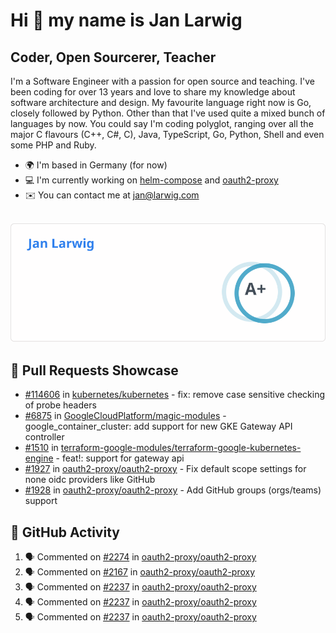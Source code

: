 # Hi 👋 my name is Jan Larwig

## Coder, Open Sourcerer, Teacher

I'm a Software Engineer with a passion for open source and teaching. I've been coding for over 13 years and love to share my knowledge about software architecture and design. My favourite language right now is Go, closely followed by Python. Other than that I've used quite a mixed bunch of languages by now. You could say I'm coding polyglot, ranging over all the major C flavours (C++, C#, C), Java, TypeScript, Go, Python, Shell and even some PHP and Ruby.

- 🌍 I'm based in Germany (for now)
- 💻 I'm currently working on [helm-compose](https://seacrew.github.io/helm-compose/) and [oauth2-proxy](https://github.com/oauth2-proxy/oauth2-proxy)
- ✉️ You can contact me at [jan@larwig.com](mailto:jan@larwig.com)

<br>

<a href="https://github.com/anuraghazra/github-readme-stats">
  <picture>
    <source
      srcset="https://raw.githubusercontent.com/tuunit/tuunit/main/general_dark.svg" 
      media="(prefers-color-scheme: dark)" 
    />
    <source
      srcset="https://raw.githubusercontent.com/tuunit/tuunit/main/general_light.svg" 
      media="(prefers-color-scheme: light), (prefers-color-scheme: no-preference)" 
    />
    <img src="https://raw.githubusercontent.com/tuunit/tuunit/main/general_light.svg" />
  </picture>
</a>

## 🔧 Pull Requests Showcase

- [#114606](https://github.com/kubernetes/kubernetes/issues/114606) in [kubernetes/kubernetes](https://github.com/kubernetes/kubernetes) - fix: remove case sensitive checking of probe headers
- [#6875](https://github.com/GoogleCloudPlatform/magic-modules/pull/6875) in [GoogleCloudPlatform/magic-modules](https://github.com/GoogleCloudPlatform/magic-modules) - google_container_cluster: add support for new GKE Gateway API controller
- [#1510](https://github.com/terraform-google-modules/terraform-google-kubernetes-engine/pull/1510) in [terraform-google-modules/terraform-google-kubernetes-engine](https://github.com/terraform-google-modules/terraform-google-kubernetes-engine) - feat!: support for gateway api
- [#1927](https://github.com/oauth2-proxy/oauth2-proxy/issues/1927) in [oauth2-proxy/oauth2-proxy](https://github.com/oauth2-proxy/oauth2-proxy) - Fix default scope settings for none oidc providers like GitHub
- [#1928](https://github.com/oauth2-proxy/oauth2-proxy/issues/1928) in [oauth2-proxy/oauth2-proxy](https://github.com/oauth2-proxy/oauth2-proxy) - Add GitHub groups (orgs/teams) support

## 🔔 GitHub Activity

<!--START_SECTION:activity-->
1. 🗣 Commented on [#2274](https://github.com/oauth2-proxy/oauth2-proxy/pull/2274#issuecomment-1768982628) in [oauth2-proxy/oauth2-proxy](https://github.com/oauth2-proxy/oauth2-proxy)
2. 🗣 Commented on [#2167](https://github.com/oauth2-proxy/oauth2-proxy/issues/2167#issuecomment-1767667139) in [oauth2-proxy/oauth2-proxy](https://github.com/oauth2-proxy/oauth2-proxy)
3. 🗣 Commented on [#2237](https://github.com/oauth2-proxy/oauth2-proxy/pull/2237#issuecomment-1767663186) in [oauth2-proxy/oauth2-proxy](https://github.com/oauth2-proxy/oauth2-proxy)
4. 🗣 Commented on [#2237](https://github.com/oauth2-proxy/oauth2-proxy/pull/2237#issuecomment-1767663057) in [oauth2-proxy/oauth2-proxy](https://github.com/oauth2-proxy/oauth2-proxy)
5. 🗣 Commented on [#2237](https://github.com/oauth2-proxy/oauth2-proxy/pull/2237#issuecomment-1767662555) in [oauth2-proxy/oauth2-proxy](https://github.com/oauth2-proxy/oauth2-proxy)
<!--END_SECTION:activity-->
